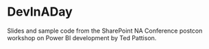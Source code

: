 # DevInADay
Slides and sample code from the SharePoint NA Conference postcon workshop on Power BI development by Ted Pattison.
